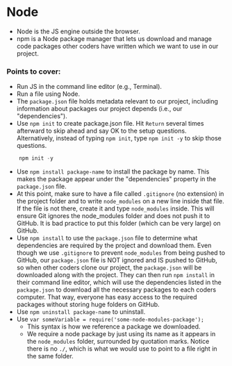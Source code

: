 # Node
- Node is the JS engine outside the browser.
- npm is a Node package manager that lets us download and manage code packages other coders have written which we want to use in our project.

### Points to cover:
- Run JS in the command line editor (e.g., Terminal).
- Run a file using Node.
- The ```package.json``` file holds metadata relevant to our project, including information about packages our project depends (i.e., our "dependencies").
- Use ```npm init``` to create package.json file. Hit ```Return``` several times afterward to skip ahead and say OK to the setup questions. Alternatively, instead of typing ```npm init```, type ```npm init -y``` to skip those questions.
    
```js 
    npm init -y 
```

- Use ```npm install package-name``` to install the package by name. This makes the package appear under the "dependencies" property in the ```package.json``` file.
- At this point, make sure to have a file called ```.gitignore``` (no extension) in the project folder and to write ```node_modules``` on a new line inside that file. If the file is not there, create it and type ```node_modules``` inside. This will ensure Git ignores the node_modules folder and does not push it to GitHub. It is bad practice to put this folder (which can be very large) on GitHub. 
- Use ```npm install``` to use the ```package.json``` file to determine what dependencies are required by the project and download them. Even though we use ```.gitignore``` to prevent ```node_modules``` from being pushed to GitHub, our ```package.json``` file is NOT ignored and IS pushed to GitHub, so when other coders clone our project, the ```package.json``` will be downloaded along with the project. They can then run ```npm install``` in their command line editor, which will use the dependencies listed in the ```package.json``` to download all the necessary packages to each coders computer. That way, everyone has easy access to the required packages without storing huge folders on GitHub.
- Use ```npm uninstall package-name``` to uninstall.
- Use ```var someVariable = require('some-node-modules-package');```
    - This syntax is how we reference a package we downloaded.
    - We require a node package by just using its name as it appears in the ```node_modules``` folder, surrounded by quotation marks. Notice there is no ```./```, which is what we would use to point to a file right in the same folder.